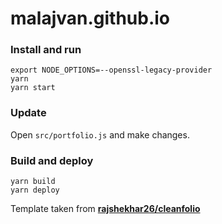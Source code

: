 # malajvan.github.io

### Install and run 

```shell
export NODE_OPTIONS=--openssl-legacy-provider
yarn
yarn start
```
### Update
Open `src/portfolio.js` and make changes.

### Build and deploy 

```shell
yarn build
yarn deploy
```


Template taken from [**rajshekhar26/cleanfolio**](https://github.com/rajshekhar26/cleanfolio)